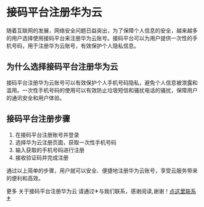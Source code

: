 # 接码平台注册华为云

随着互联网的发展，网络安全问题日益突出，为了保障个人信息的安全，越来越多的用户选择使用接码平台来注册华为云账号。接码平台可以为用户提供一次性的手机号码，用于注册华为云账号，有效保护个人隐私信息。

## 为什么选择接码平台注册华为云

接码平台注册华为云账号可以有效保护个人手机号码隐私，避免个人信息被泄露和滥用。一次性手机号码的使用可以有效防止垃圾短信和骚扰电话的骚扰，保障用户的通讯安全和用户体验。

## 接码平台注册步骤

1. 在接码平台注册账号并登录
2. 选择华为云注册页面，获取一次性手机号码
3. 输入获取的手机号码进行注册
4. 接收验证码并完成注册

通过以上简单的步骤，用户就可以安全、便捷地注册华为云账号，享受云服务带来的便利和高效。

更多 关于接码平台注册华为云 请通过✈与我们联系，感谢阅读,谢谢！[点这里联系✈](https://d.k02.cc)